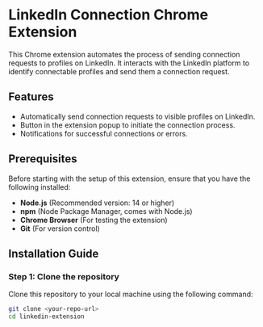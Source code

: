 # LinkedIn Connection Chrome Extension

This Chrome extension automates the process of sending connection requests to profiles on LinkedIn. It interacts with the LinkedIn platform to identify connectable profiles and send them a connection request.

## Features
- Automatically send connection requests to visible profiles on LinkedIn.
- Button in the extension popup to initiate the connection process.
- Notifications for successful connections or errors.

## Prerequisites
Before starting with the setup of this extension, ensure that you have the following installed:
- **Node.js** (Recommended version: 14 or higher)
- **npm** (Node Package Manager, comes with Node.js)
- **Chrome Browser** (For testing the extension)
- **Git** (For version control)

## Installation Guide

### Step 1: Clone the repository
Clone this repository to your local machine using the following command:

```bash
git clone <your-repo-url>
cd linkedin-extension
